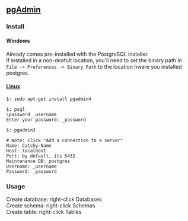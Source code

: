 ## [pgAdmin](https://www.pgadmin.org/)

### Install

#### Windows

Already comes pre-installed with the PostgreSQL installer.  
If installed in a non-deafult location, you'll need to set the binary path in `File -> Preferences -> Binary Path` to the location hwere you installed postgres.  

#### [Linux](http://queirozf.com/entries/installing-postgresql-and-pgadmin-on-ubuntu)

```
$: sudo apt-get install pgadmin4
```

```
$: psql
\password _username
Enter your password: _password
```

```
$: pgadmin3
```

```
# Note: click "Add a connection to a server"
Name: Catchy-Name
Host: localhost
Port: by default, its 5432
Maintenance DB: postgres
Username: _username
Password: _password
```

### Usage

Create database: right-click Databases  
Create schema: right-click Schemas  
Create table: right-click Tables  